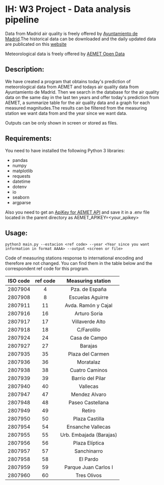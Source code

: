 # IH: W3 Project - Data analysis pipeline

Data from Madrid air quality is freely offered by [Ayuntamiento de Madrid](https://datos.madrid.es/portal/site/egob/menuitem.c05c1f754a33a9fbe4b2e4b284f1a5a0/?vgnextoid=aecb88a7e2b73410VgnVCM2000000c205a0aRCRD&vgnextchannel=374512b9ace9f310VgnVCM100000171f5a0aRCRD&vgnextfmt=default).The historical data can be downloaded and the daily updated data are publicated on this [website](http://www.mambiente.madrid.es/opendata/horario.txt)

Meteorological data is freely offered by [AEMET Open Data](https://opendata.aemet.es/centrodedescargas/inicio)


## Description:
We have created a program that obtains today's prediction of meteorological data from AEMET and todays air quality data from Ayuntamiento de Madrid. Then we search in the database for the air quality data on the same day in the last ten years and offer today's prediction from AEMET, a summarize table for the air quality data and a graph for each measured magnitudes.The results can be filtered from the measuring station we want data from and the year since we want data.

Outputs can be only shown in screen or stored as files.

## Requirements:

You need to have installed the following Python 3 libraries: 
* pandas
* numpy
* matplotlib
* requests
* datetime
* dotenv
* io
* seaborn
* argparse

Also you need to get an [ApiKey for AEMET API](https://opendata.aemet.es/centrodedescargas/altaUsuario) and save it in a .env file located in the parent directory as AEMET_APIKEY=<your_apikey>

## Usage:

```
python3 main.py --estacion <ref code> --year <Year since you want information in format AAAA> --output <screen or file>
```
Code of measuring stations response to international encoding and therefore are not changed. You can find them in the table below and the correspondent ref code for this program.

| ISO code | ref code |    Measuring station    |
|:--------:|:--------:|:-----------------------:|
|  2807904 |     4    |      Pza. de España     |
|  2807908 |     8    |     Escuelas Aguirre    |
|  2807911 |    11    |   Avda. Ramón y Cajal   |
|  2807916 |    16    |       Arturo Soria      |
|  2807917 |    17    |     Villaverde Alto     |
|  2807918 |    18    |       C/Farolillo       |
|  2807924 |    24    |      Casa de Campo      |
|  2807927 |    27    |         Barajas         |
|  2807935 |    35    |     Plaza del Carmen    |
|  2807936 |    36    |        Moratalaz        |
|  2807938 |    38    |      Cuatro Caminos     |
|  2807939 |    39    |     Barrio del Pilar    |
|  2807940 |    40    |         Vallecas        |
|  2807947 |    47    |      Mendez Alvaro      |
|  2807948 |    48    |     Paseo Castellana    |
|  2807949 |    49    |          Retiro         |
|  2807950 |    50    |      Plaza Castilla     |
|  2807954 |    54    |    Ensanche Vallecas    |
|  2807955 |    55    | Urb. Embajada (Barajas) |
|  2807956 |    56    |      Plaza Elíptica     |
|  2807957 |    57    |       Sanchinarro       |
|  2807958 |    58    |         El Pardo        |
|  2807959 |    59    |   Parque Juan Carlos I  |
|  2807960 |    60    |       Tres Olivos       |
